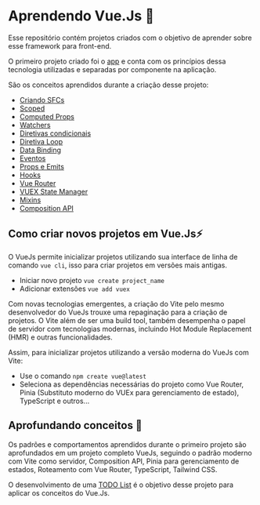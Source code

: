 # Aprendendo Vue.Js 🍃
Esse repositório contém projetos criados com o objetivo de aprender sobre esse framework para front-end.

O primeiro projeto criado foi o [app](https://github.com/Gabryel-Barboza/vuejs_learn/tree/main/app) e conta com os princípios dessa tecnologia utilizadas e separadas por componente na aplicação.

São os conceitos aprendidos durante a criação desse projeto:
* [Criando SFCs](https://github.com/Gabryel-Barboza/vuejs_learn/blob/main/app/src/views/HomeView.vue)
* [Scoped](https://github.com/Gabryel-Barboza/vuejs_learn/blob/main/app/src/components/BaseCard.vue)
* [Computed Props](https://github.com/Gabryel-Barboza/vuejs_learn/blob/main/app/src/components/ComputedProp.vue)
* [Watchers](https://github.com/Gabryel-Barboza/vuejs_learn/blob/main/app/src/components/WatchProp.vue)
* [Diretivas condicionais](https://github.com/Gabryel-Barboza/vuejs_learn/blob/main/app/src/components/ConditionalStruct.vue)
* [Diretiva Loop](https://github.com/Gabryel-Barboza/vuejs_learn/blob/main/app/src/components/LoopStruct.vue)
* [Data Binding](https://github.com/Gabryel-Barboza/vuejs_learn/blob/main/app/src/components/DataBinding.vue)
* [Eventos](https://github.com/Gabryel-Barboza/vuejs_learn/blob/main/app/src/components/EventMod.vue)
* [Props e Emits](https://github.com/Gabryel-Barboza/vuejs_learn/blob/main/app/src/components/BaseAlert.vue)
* [Hooks](https://github.com/Gabryel-Barboza/vuejs_learn/blob/main/app/src/components/LifeCycle.vue)
* [Vue Router](https://github.com/Gabryel-Barboza/vuejs_learn/blob/main/app/src/App.vue)
* [VUEX State Manager](https://github.com/Gabryel-Barboza/vuejs_learn/blob/main/app/src/components/VueX.vue)
* [Mixins](https://github.com/Gabryel-Barboza/vuejs_learn/blob/main/app/src/components/products/AppProducts.vue)
* [Composition API](https://github.com/Gabryel-Barboza/vuejs_learn/tree/main/app/src/components/composition)

## Como criar novos projetos em Vue.Js⚡
O VueJs permite inicializar projetos utilizando sua interface de linha de comando `vue cli`, isso para criar projetos em versões mais antigas.
* Iniciar novo projeto `vue create project_name`
* Adicionar extensões `vue add vuex`

Com novas tecnologias emergentes, a criação do Vite pelo mesmo desenvolvedor do VueJs trouxe uma repaginação para a criação de projetos. O Vite além de ser uma build tool, também desempenha o papel de servidor com tecnologias modernas, incluindo Hot Module Replacement (HMR) e outras funcionalidades.

Assim, para inicializar projetos utilizando a versão moderna do VueJs com Vite:
* Use o comando `npm create vue@latest`
* Seleciona as dependências necessárias do projeto como Vue Router, Pinia (Substituto moderno do VUEx para gerenciamento de estado), TypeScript e outros...

## Aprofundando conceitos 📜
Os padrões e comportamentos aprendidos durante o primeiro projeto são aprofundados em um projeto completo VueJs, seguindo o padrão moderno com Vite como servidor, Composition API, Pinia para gerenciamento de estados, Roteamento com Vue Router, TypeScript, Tailwind CSS. 

O desenvolvimento de uma [TODO List](https://github.com/Gabryel-Barboza/vuejs_learn/tree/main/todo_list) é o objetivo desse projeto para aplicar os conceitos do Vue.Js.

